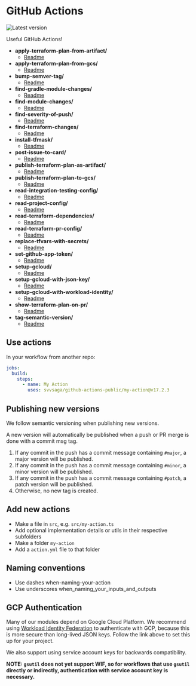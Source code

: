 # GitHub Actions

![Latest version](https://img.shields.io/github/v/tag/svvsaga/github-actions-public?label=Latest)

Useful GitHub Actions!

<!-- filetree -->

 - **apply-terraform-plan-from-artifact/**
   - [Readme](./apply-terraform-plan-from-artifact/README.md)
 - **apply-terraform-plan-from-gcs/**
   - [Readme](./apply-terraform-plan-from-gcs/README.md)
 - **bump-semver-tag/**
   - [Readme](./bump-semver-tag/README.md)
 - **find-gradle-module-changes/**
   - [Readme](./find-gradle-module-changes/README.md)
 - **find-module-changes/**
   - [Readme](./find-module-changes/README.md)
 - **find-severity-of-push/**
   - [Readme](./find-severity-of-push/README.md)
 - **find-terraform-changes/**
   - [Readme](./find-terraform-changes/README.md)
 - **install-tfmask/**
   - [Readme](./install-tfmask/README.md)
 - **post-issue-to-card/**
   - [Readme](./post-issue-to-card/README.md)
 - **publish-terraform-plan-as-artifact/**
   - [Readme](./publish-terraform-plan-as-artifact/README.md)
 - **publish-terraform-plan-to-gcs/**
   - [Readme](./publish-terraform-plan-to-gcs/README.md)
 - **read-integration-testing-config/**
   - [Readme](./read-integration-testing-config/README.md)
 - **read-project-config/**
   - [Readme](./read-project-config/README.md)
 - **read-terraform-dependencies/**
   - [Readme](./read-terraform-dependencies/README.md)
 - **read-terraform-pr-config/**
   - [Readme](./read-terraform-pr-config/README.md)
 - **replace-tfvars-with-secrets/**
   - [Readme](./replace-tfvars-with-secrets/README.md)
 - **set-github-app-token/**
   - [Readme](./set-github-app-token/README.md)
 - **setup-gcloud/**
   - [Readme](./setup-gcloud/README.md)
 - **setup-gcloud-with-json-key/**
   - [Readme](./setup-gcloud-with-json-key/README.md)
 - **setup-gcloud-with-workload-identity/**
   - [Readme](./setup-gcloud-with-workload-identity/README.md)
 - **show-terraform-plan-on-pr/**
   - [Readme](./show-terraform-plan-on-pr/README.md)
 - **tag-semantic-version/**
   - [Readme](./tag-semantic-version/README.md)

<!-- filetreestop -->

## Use actions

In your workflow from another repo:

```yaml
jobs:
  build:
    steps:
      - name: My Action
        uses: svvsaga/github-actions-public/my-action@v17.2.3
```

## Publishing new versions

We follow semantic versioning when publishing new versions.

A new version will automatically be published when a push or PR merge is done with a commit msg tag.

1. If any commit in the push has a commit message containing `#major`, a major version will be published.
1. If any commit in the push has a commit message containing `#minor`, a minor version will be published.
1. If any commit in the push has a commit message containing `#patch`, a patch version will be published.
1. Otherwise, no new tag is created.

## Add new actions

- Make a file in `src`, e.g. `src/my-action.ts`
- Add optional implementation details or utils in their respective subfolders
- Make a folder `my-action`
- Add a `action.yml` file to that folder

## Naming conventions

- Use dashes when-naming-your-action
- Use underscores when_naming_your_inputs_and_outputs

## GCP Authentication

Many of our modules depend on Google Cloud Platform. We recommend using [Workload Identity Federation](https://cloud.google.com/blog/products/identity-security/enabling-keyless-authentication-from-github-actions) to authenticate with GCP, because this is more secure than long-lived JSON keys. Follow the link above to set this up for your project.

We also support using service account keys for backwards compatibility.

**NOTE: `gsutil` does not yet support WIF, so for workflows that use `gsutil` directly or indirectly, authentication with service account key is necessary.**
